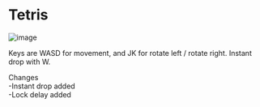# Tetris

![image](https://user-images.githubusercontent.com/26101774/35467689-fefff9f6-02ce-11e8-9415-70594aa45cca.png)


Keys are WASD for movement, and JK for rotate left / rotate right. Instant drop with W.


Changes  
-Instant drop added  
-Lock delay added  
